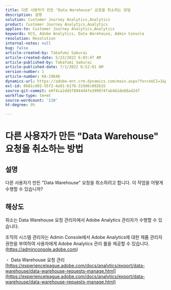 ```yaml
---
title: 다른 사용자가 만든 "Data Warehouse" 요청을 취소하는 방법
description: 설명
solution: Customer Journey Analytics,Analytics
product: Customer Journey Analytics,Analytics
applies-to: Customer Journey Analytics,Analytics
keywords: KCS, Adobe Analytics, Data Warehouse, Admin Console
resolution: Resolution
internal-notes: null
bug: false
article-created-by: Takafumi Sakurai
article-created-date: 5/23/2022 6:03:47 AM
article-published-by: Takafumi Sakurai
article-published-date: 7/1/2022 6:52:01 AM
version-number: 1
article-number: KA-19646
dynamics-url: https://adobe-ent.crm.dynamics.com/main.aspx?forceUCI=1&pagetype=entityrecord&etn=knowledgearticle&id=37436d18-5eda-ec11-a7b6-0022480b01c6
exl-id: 0b81cd01-55f2-4a91-b178-319d6c092b15
source-git-commit: e8f4ca2dd578944d4fe399074fab461de88ad247
workflow-type: tm+mt
source-wordcount: '110'
ht-degree: 9%

---
```


# 다른 사용자가 만든 &quot;Data Warehouse&quot; 요청을 취소하는 방법

## 설명

다른 사용자가 만든 &quot;Data Warehouse&quot; 요청을 취소하려고 합니다. 이 작업을 어떻게 수행할 수 있습니까?

## 해상도


취소는 Data Warehouse 요청 관리자에서 Adobe Analytics 관리자가 수행할 수 있습니다.

조직의 시스템 관리자는 Admin Console에서 Adobe Analytics에 대한 제품 관리자 권한을 부여하여 사용자에게 Adobe Analytics 관리 롤을 제공할 수 있습니다. (https://adminconsole.adobe.com)

・ Data Warehouse 요청 관리
[https://experienceleague.adobe.com/docs/analytics/export/data-warehouse/data-warehouse-requests-manage.html](https://experienceleague.adobe.com/docs/analytics/export/data-warehouse/data-warehouse-requests-manage.html)
